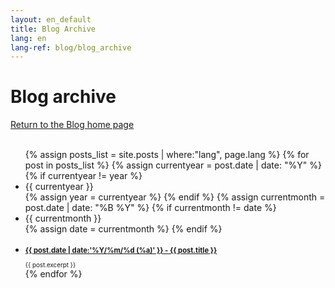 ```yaml
---
layout: en_default
title: Blog Archive
lang: en
lang-ref: blog/blog_archive
---
```


# Blog archive

<div id="toc_container">
	<div class="nav-buttons" style="font-size = 0.7em; width: 20em; float: left;">
		<div class="nav-btn" style="border:0;"><a href="/{{page.lang}}/home_practice_blog"> Return to the Blog home page </a></div>
	</div><br><br>
	<ul id="toc_list">
		{% assign posts_list = site.posts | where:"lang", page.lang %}
	  	{% for post in posts_list %}
	  		{% assign currentyear = post.date | date: "%Y" %}
	  		{% if currentyear != year %}
	  			<li id="y{{currentyear}}">{{ currentyear }}</li>
	    		{% assign year = currentyear %}
    		{% endif %}
	  		{% assign currentmonth = post.date | date: "%B %Y" %}
		  	{% if currentmonth != date %}
	  			<li id="y{{currentmonth}}">{{ currentmonth }}</li>
	    		{% assign date = currentmonth %}
    		{% endif %}
	    	<li>
	      		<h3 style="font-size: 0.8em"><a href="{{ post.url }}">{{ post.date | date:'%Y/%m/%d (%a)' }} - {{ post.title }}</a></h3>
	      			<div style="font-size: 0.7em">{{ post.excerpt }}</div>
	    	</li>
	  	{% endfor %}
	</ul>
</div>